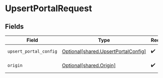 # UpsertPortalRequest


## Fields

| Field                                                                                | Type                                                                                 | Required                                                                             | Description                                                                          |
| ------------------------------------------------------------------------------------ | ------------------------------------------------------------------------------------ | ------------------------------------------------------------------------------------ | ------------------------------------------------------------------------------------ |
| `upsert_portal_config`                                                               | [Optional[shared.UpsertPortalConfig]](undefined/models/shared/upsertportalconfig.md) | :heavy_check_mark:                                                                   | Portal payload                                                                       |
| `origin`                                                                             | [Optional[shared.Origin]](undefined/models/shared/origin.md)                         | :heavy_check_mark:                                                                   | Origin of the portal                                                                 |